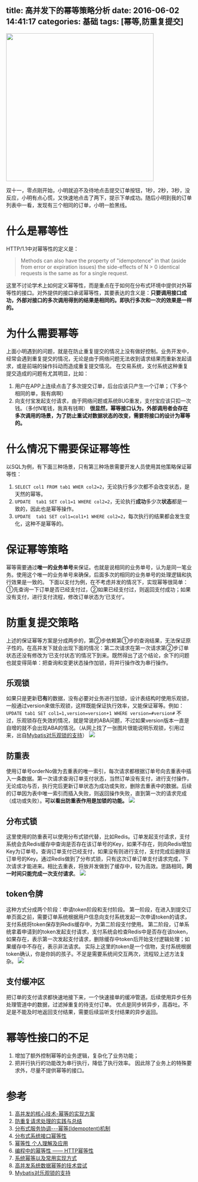 title: 高并发下的幂等策略分析
date: 2016-06-02 14:41:17
categories: 基础
tags: [幂等,防重复提交]
---
<img src="/img/solutions.jpg" width="400" class="img-topic" />

双十一，零点刚开始，小明就迫不及待地点击提交订单按钮，1秒，2秒，3秒，没反应，小明有点心慌，又快速地点击了两下，提示下单成功。随后小明到我的订单列表中一看，发现有三个相同的订单，小明一脸黑线。
<!--more-->

# 什么是幂等性
HTTP/1.1中对幂等性的定义是：
> Methods can also have the property of "idempotence" in that (aside from error or expiration issues) the side-effects of N \> 0 identical requests is the same as for a single request.

这里不讨论学术上如何定义幂等性，而是重点在于如何在分布式环境中提供对外幂等性的接口。对外提供的接口承诺幂等性，其要表达的含义是：**只要调用接口成功，外部对接口的多次调用得到的结果是相同的。即执行多次和一次的效果是一样的。**

# 为什么需要幂等
上面小明遇到的问题，就是在防止重复提交的情况上没有做好控制。业务开发中，经常会遇到重复提交的情况，无论是由于网络问题无法收到请求结果而重新发起请求，或是前端的操作抖动而造成重复提交情况。
在交易系统，支付系统这种重复提交造成的问题有尤其明显，比如：
1. 用户在APP上连续点击了多次提交订单，后台应该只产生一个订单；（下多个相同的单，我有病啊）
2. 向支付宝发起支付请求，由于网络问题或系统BUG重发，支付宝应该只扣一次钱。（多付N笔钱，我真有钱啊）
**很显然，幂等接口认为，外部调用者会存在多次调用的场景，为了防止重试对数据状态的改变，需要将接口的设计为幂等的。**

# 什么情况下需要保证幂等性
以SQL为例，有下面三种场景，只有第三种场景需要开发人员使用其他策略保证幂等性：
1. `SELECT col1 FROM tab1 WHER col2=2`，无论执行多少次都不会改变状态，是天然的幂等。
2. `UPDATE  tab1 SET col1=1 WHERE col2=2`，无论执行**成功**多少次**状态**都是一致的，因此也是幂等操作。
3. `UPDATE  tab1 SET col1=col1+1 WHERE col2=2`，每次执行的结果都会发生变化，这种不是幂等的。

# 保证幂等策略
幂等需要通过**唯一的业务单号**来保证。也就是说相同的业务单号，认为是同一笔业务。使用这个唯一的业务单号来确保，后面多次的相同的业务单号的处理逻辑和执行效果是一致的。
下面以支付为例，在不考虑并发的情况下，实现幂等很简单：①先查询一下订单是否已经支付过，②如果已经支付过，则返回支付成功；如果没有支付，进行支付流程，修改订单状态为‘已支付’。

# 防重复提交策略
上述的保证幂等方案是分成两步的，第②步依赖第①步的查询结果，无法保证原子性的。在高并发下就会出现下面的情况：第二次请求在第一次请求第②步订单状态还没有修改为‘已支付状态’的情况下到来。既然得出了这个结论，余下的问题也就变得简单：把查询和变更状态操作加锁，将并行操作改为串行操作。

## 乐观锁
如果只是更新**已有**的数据，没有必要对业务进行加锁，设计表结构时使用乐观锁，一般通过version来做乐观锁，这样既能保证执行效率，又能保证幂等。例如：
`UPDATE tab1 SET col1=1,version=version+1 WHERE version=#version#`
不过，乐观锁存在失效的情况，就是常说的ABA问题，不过如果version版本一直是自增的就不会出现ABA的情况。（从网上找了一张图片很能说明乐观锁，引用过来，出自[Mybatis对乐观锁的支持](http://www.voidcn.com/blog/liyantianmin/article/p-5038695.html)）
![](/img/version.jpg)

## 防重表
使用订单号orderNo做为去重表的唯一索引，每次请求都根据订单号向去重表中插入一条数据。第一次请求查询订单支付状态，当然订单没有支付，进行支付操作，无论成功与否，执行完后更新订单状态为成功或失败，删除去重表中的数据。后续的订单因为表中唯一索引而插入失败，则返回操作失败，直到第一次的请求完成（成功或失败）。**可以看出防重表作用是加锁的功能。**
![](/img/repeat_commit.png)

## 分布式锁
这里使用的防重表可以使用分布式锁代替，比如Redis。订单发起支付请求，支付系统会去Redis缓存中查询是否存在该订单号的Key，如果不存在，则向Redis增加Key为订单号。查询订单支付已经支付，如果没有则进行支付，支付完成后删除该订单号的Key。通过Redis做到了分布式锁，只有这次订单订单支付请求完成，下次请求才能进来。相比去重表，将放并发做到了缓存中，较为高效。思路相同，**同一时间只能完成一次支付请求**。
![](/img/redis_lock.png)

## token令牌
这种方式分成两个阶段：申请token阶段和支付阶段。
第一阶段，在进入到提交订单页面之前，需要订单系统根据用户信息向支付系统发起一次申请token的请求，支付系统将token保存到Redis缓存中，为第二阶段支付使用。
第二阶段，订单系统拿着申请到的token发起支付请求，支付系统会检查Redis中是否存在该token，如果存在，表示第一次发起支付请求，删除缓存中token后开始支付逻辑处理；如果缓存中不存在，表示非法请求。
实际上这里的token是一个信物，支付系统根据token确认，你是你妈的孩子。不足是需要系统间交互两次，流程较上述方法复杂。
![](/img/token_lock.png)

## 支付缓冲区
把订单的支付请求都快速地接下来，一个快速接单的缓冲管道。后续使用异步任务处理管道中的数据，过滤掉重复的待支付订单。
优点是同步转异步，高吞吐。不足是不能及时地返回支付结果，需要后续监听支付结果的异步返回。

# 幂等性接口的不足
1. 增加了额外控制幂等的业务逻辑，复杂化了业务功能；
2. 把并行执行的功能改为串行执行，降低了执行效率。
因此除了业务上的特殊要求外，尽量不提供幂等的接口。

# 参考
1. [高并发的核心技术-幂等的实现方案](http://825635381.iteye.com/blog/2276077)
2. [防重复请求处理的实践与总结](http://mogu.io/prevent-duplicate-requests-4/comment-page-1)
3. [分布式服务协调---幂等(Idempotent)机制](http://my.oschina.net/yu120/blog/668381)
4. [分布式系统接口幂等性](http://blog.brucefeng.info/post/api-idempotent)
5. [幂等性 个人理解及应用](http://www.smithfox.com/?e=16)
6. [编程中的幂等性 —— HTTP幂等性](http://www.i3geek.com/archives/841)
7. [系统幂等以及常用实现方式](http://yongpoliu.com/idempotent/)
8. [高并发系统数据幂等的技术尝试](http://www.dexcoder.com/dexcoder/article/2980)
9. [Mybatis对乐观锁的支持](http://www.voidcn.com/blog/liyantianmin/article/p-5038695.html)
